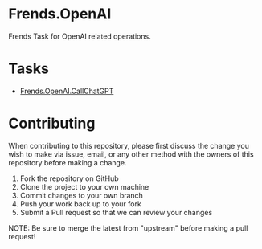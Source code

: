 # Frends.OpenAI

Frends Task for OpenAI related operations.

# Tasks

- [Frends.OpenAI.CallChatGPT](Frends.OpenAI.CallChatGPT/README.md)

# Contributing
When contributing to this repository, please first discuss the change you wish to make via issue, email, or any other method with the owners of this repository before making a change.

1. Fork the repository on GitHub
2. Clone the project to your own machine
3. Commit changes to your own branch
4. Push your work back up to your fork
5. Submit a Pull request so that we can review your changes

NOTE: Be sure to merge the latest from "upstream" before making a pull request!
